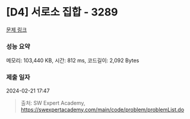 # [D4] 서로소 집합 - 3289 

[문제 링크](https://swexpertacademy.com/main/code/problem/problemDetail.do?contestProbId=AWBJKA6qr2oDFAWr) 

### 성능 요약

메모리: 103,440 KB, 시간: 812 ms, 코드길이: 2,092 Bytes

### 제출 일자

2024-02-21 17:47



> 출처: SW Expert Academy, https://swexpertacademy.com/main/code/problem/problemList.do